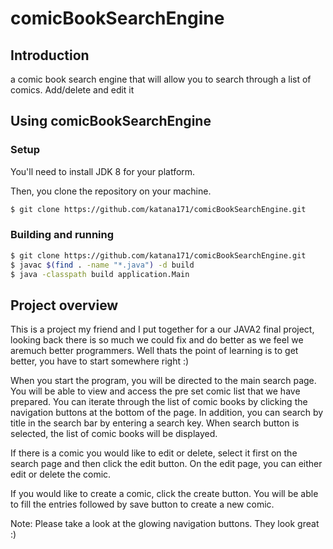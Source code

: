 # comicBookSearchEngine

## Introduction
a comic book search engine that will allow you to search through a list of comics. Add/delete and edit it

## Using comicBookSearchEngine

### Setup

You'll need to install JDK 8 for your platform.

Then, you clone the repository on your machine.

```bash
$ git clone https://github.com/katana171/comicBookSearchEngine.git
```

### Building and running

```bash
$ git clone https://github.com/katana171/comicBookSearchEngine.git
$ javac $(find . -name "*.java") -d build
$ java -classpath build application.Main
```
## Project overview

This is a project my friend and I put together for a our JAVA2 final project, looking back there is so much we could fix and do better as we feel we aremuch better programmers. Well thats the point of learning is to get better, you have to start somewhere right :)

When you start the program, you will be directed to the main search page.  You will be able to view and access the pre set comic list that we have prepared. You can iterate through the list of comic books by clicking the navigation buttons at the bottom of the page.  In addition, you can search by title in the search bar by entering a search key. When search button is selected, the list of comic books will be displayed.

If there is a comic you would like to edit or delete, select it first on the search page and then click the edit button. On the edit page, you can either edit or delete the comic.

If you would like to create a comic, click the create button.  You will be able to fill the entries followed by save button to create a new comic.

Note: Please take a look at the glowing navigation buttons. They look great :)
